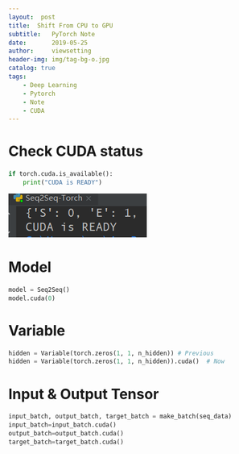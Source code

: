 ```yaml
---
layout:  post
title:  Shift From CPU to GPU
subtitle:   PyTorch Note
date:       2019-05-25
author:     viewsetting
header-img: img/tag-bg-o.jpg
catalog: true
tags:
    - Deep Learning
    - Pytorch
	- Note
	- CUDA
---
```


# Check CUDA status

```python
if torch.cuda.is_available():
    print("CUDA is READY")
```

![1558779896716](/img/2019-05-25/1558779896716.png)

# Model

```python
model = Seq2Seq()
model.cuda(0)
```



# Variable

```python
hidden = Variable(torch.zeros(1, 1, n_hidden)) # Previous
hidden = Variable(torch.zeros(1, 1, n_hidden)).cuda()  # Now
```

# Input & Output Tensor

```python
input_batch, output_batch, target_batch = make_batch(seq_data)
input_batch=input_batch.cuda()
output_batch=output_batch.cuda()
target_batch=target_batch.cuda()
```


